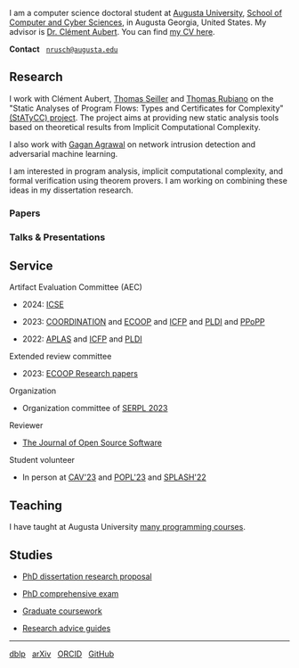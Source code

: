 I am a computer science doctoral student at [Augusta University](https://www.augusta.edu),
[School of Computer and Cyber Sciences](https://www.augusta.edu/ccs), in Augusta Georgia, United
States. My advisor is [Dr. Clément Aubert](https://spots.augusta.edu/caubert/). 
You can find [my CV here](./cv.pdf).

**Contact** &nbsp; [`nrusch@augusta.edu`](mailto:nrusch@augusta.edu)

## Research

I work with Clément Aubert, 
[Thomas Seiller](https://www.seiller.org) and 
[Thomas Rubiano](https://people.irisa.fr/Thomas.Rubiano/)
on the "Static Analyses of Program Flows: Types and Certificates for Complexity" 
[(StATyCC) project](https://spots.augusta.edu/caubert/research/statycc/). 
The project aims at providing new static analysis tools based on
theoretical results from Implicit Computational Complexity.

I also work with [Gagan Agrawal](https://scholar.google.com/citations?user=kOUPR1sAAAAJ&hl=en) 
on network intrusion detection and adversarial machine learning.

I am interested in program analysis, implicit computational complexity, and formal verification using theorem provers.
I am working on combining these ideas in my dissertation research.

### Papers

<!-- PUB -->

### Talks & Presentations

<!-- TALKS -->

## Service


Artifact Evaluation Committee (AEC)

- 2024: [ICSE](https://conf.researchr.org/committee/icse-2024/icse-2024-artifact-evaluation-artifact-evaluation)

- 2023:
  [COORDINATION](https://www.discotec.org/2023/coordination#artefact-evaluation-committee) and
  [ECOOP](https://2023.ecoop.org/committee/ecoop-2023-artifact-evaluation-artifact-evaluation-committee) and
  [ICFP](https://icfp23.sigplan.org/committee/icfp-2023-artifact-evaluation-artifact-evaluation-committee) and
  [PLDI](https://pldi23.sigplan.org/committee/pldi-2023-pldi-research-artifacts-artifact-evaluation-committee) and
  [PPoPP](https://ppopp23.sigplan.org/committee/PPoPP-2023-artifact-evaluation-artifact-evaluation-committee)

- 2022:
  [APLAS](https://conf.researchr.org/committee/aplas-2022/aplas-2022-aec) and
  [ICFP](https://icfp22.sigplan.org/committee/icfp-2022-artifact-evaluation-evaluators) and
  [PLDI](https://pldi22.sigplan.org/committee/pldi-2022-PLDI-Research-Artifacts-artifact-evaluation-committee)  

Extended review committee

- 2023:
  [ECOOP Research papers](https://2023.ecoop.org/committee/ecoop-2023-research-papers-extended-review-committee)

Organization

- Organization committee of [SERPL 2023](https://the-au-forml-lab.github.io/SERPL/events/2023/)

Reviewer

- [The Journal of Open Source Software](https://joss.theoj.org/)

Student volunteer 

- In person at [CAV'23](https://www.i-cav.org/2023) 
and [POPL'23](https://popl23.sigplan.org/track/POPL-2023-student-volunteers#About) 
and [SPLASH'22](https://2022.splashcon.org/committee/splash-2022-Student-Volunteers-organizers) 

## Teaching

I have taught at Augusta University [many programming courses](./posts/teaching).

## Studies

- [PhD dissertation research proposal](./posts/proposal)

- [PhD comprehensive exam](./posts/exam)

- [Graduate coursework](./posts/coursework)

- [Research advice guides](./posts/guides)

---

[dblp](https://dblp.org/pid/296/3722) &nbsp;
[arXiv](https://arxiv.org/search/?query=Rusch%2C+Neea&searchtype=author) &nbsp;
[ORCID](https://orcid.org/0000-0002-7354-5330) &nbsp;
[GitHub](https://github.com/nkrusch)
